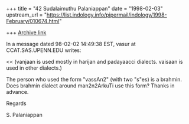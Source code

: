 +++
title = "42 Sudalaimuthu Palaniappan"
date = "1998-02-03"
upstream_url = "https://list.indology.info/pipermail/indology/1998-February/010674.html"

+++
[Archive link](https://list.indology.info/pipermail/indology/1998-February/010674.html)

In a message dated 98-02-02 14:49:38 EST, vasur at CCAT.SAS.UPENN.EDU writes:

<< (vanjaan is used mostly in harijan and padayaacci dialects. vaisaan is used
 in other dialects.)
  >>
The person who used the form "vassAn2" (with two "s"es) is a brahmin. Does
brahmin dialect around man2n2ArkuTi use this form? Thanks in advance.

Regards

S. Palaniappan



